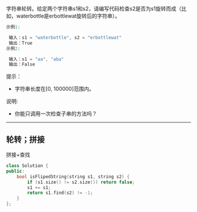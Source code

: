 字符串轮转。给定两个字符串s1和s2，请编写代码检查s2是否为s1旋转而成（比如，waterbottle是erbottlewat旋转后的字符串）。

```cpp
示例1:

 输入：s1 = "waterbottle", s2 = "erbottlewat"
 输出：True
示例2:

 输入：s1 = "aa", "aba"
 输出：False
```

提示：

- 字符串长度在[0, 100000]范围内。

说明:

- 你能只调用一次检查子串的方法吗？

---

## 轮转；拼接

拼接+查找

```cpp
class Solution {
public:
    bool isFlipedString(string s1, string s2) {
        if (s1.size() != s2.size()) return false;
        s1 += s1;
        return s1.find(s2) != -1;
    }
};
```

